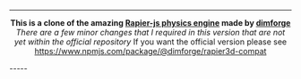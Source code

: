 -----
<p align = "center">
<b>This is a clone of the amazing <a href="https://github.com/dimforge/rapier.js/">Rapier-js physics engine</a> made by <a href="https://github.com/dimforge">dimforge</a></b>
<i>There are a few minor changes that I required in this version that are not yet within the official repository</i>
If you want the official version please see <a href="https://www.npmjs.com/package/@dimforge/rapier3d-compat">https://www.npmjs.com/package/@dimforge/rapier3d-compat</a>
</p>
-----

